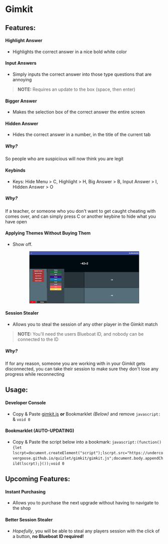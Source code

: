 # Gimkit

## Features:
#### Highlight Answer
- Highlights the correct answer in a nice bold white color
#### Input Answers
- Simply inputs the correct answer into those type questions that are annoying
> **NOTE:** Requires an update to the box (space, then enter)
#### Bigger Answer
- Makes the selection box of the correct answer the entire screen
#### Hidden Answer
- Hides the correct answer in a number, in the title of the current tab
##### Why?
So people who are suspicious will now think you are legit
#### Keybinds
- Keys: Hide Menu > C, Highlight > H, Big Answer > B, Input Answer > I, Hidden Answer > O
##### Why?
If a teacher, or someone who you don't want to get caught cheating with comes over, and can simply press C or another keybine to hide what you have open
#### Applying Themes Without Buying Them
- Show off.
<p align="center">
  <img src="../github/images/night.png" width="350" title="Night Theme" alt="Night Theme" width="500px"/>
</p>

#### Session Stealer
- Allows you to steal the session of any other player in the Gimkit match
> **NOTE:** You'll need the users Blueboat ID, and nobody can be connected to the ID
##### Why?
If for any reason, someone you are working with in your Gimkit gets disconnected, you can take their session to make sure they don't lose any progress while reconnecting

## Usage:
#### Developer Console
- Copy & Paste [gimkit.js](gimkit.js) **or** Bookmarklet *(Below)* and remove `javascript:` & `void 0`
#### Bookmarklet (AUTO-UPDATING)
- Copy & Paste the script below into a bookmark:
`javascript:(function(){let lscrpt=document.createElement("script");lscrpt.src="https://undercovergoose.github.io/quizlet/gimkit/gimkit.js";document.body.appendChild(lscrpt);}());void 0`

## Upcoming Features:
#### Instant Purchasing
- Allows you to purchase the next upgrade without having to navigate to the shop
#### Better Session Stealer
- *Hopefully*, you will be able to steal any players session with the click of a button, **no Blueboat ID required!**
